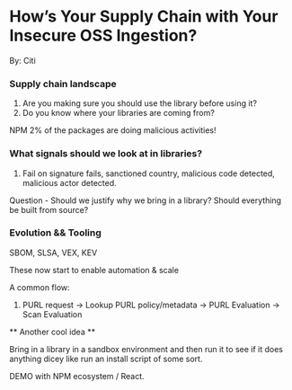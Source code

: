 # How’s Your Supply Chain with Your Insecure OSS Ingestion?

By: Citi

### Supply chain landscape

1. Are you making sure you should use the library before using it?
2. Do you know where your libraries are coming from?

NPM 2% of the packages are doing malicious activities! 

### What signals should we look at in libraries?

1. Fail on signature fails, sanctioned country, malicious code detected, malicious actor detected.

Question - Should we justify why we bring in a library? Should everything be built from source?

### Evolution && Tooling

SBOM, SLSA, VEX, KEV

These now start to enable automation & scale

A common flow:

1. PURL request -> Lookup PURL policy/metadata -> PURL Evaluation -> Scan Evaluation

** Another cool idea ** 

Bring in a library in a sandbox environment and then run it to see if it does anything dicey like run an install script of some sort.

DEMO with NPM ecosystem / React.

